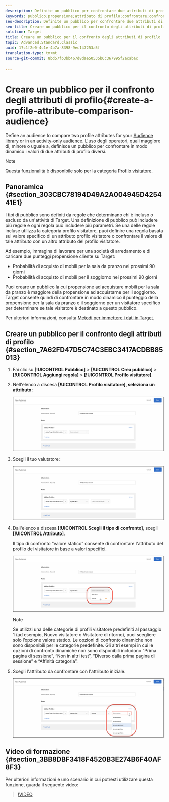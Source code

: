 ```yaml
---
description: Definite un pubblico per confrontare due attributi di profilo per la libreria Audience Target o in un pubblico di solo attività. L'uso degli operatori, quali maggiore di, minore o uguale a, definisce un pubblico per confrontare in modo dinamico i valori di due attributi di profilo diversi.
keywords: pubblico;propensione;attributo di profilo;confrontare;confronto;creare pubblico;creazione di pubblico
seo-description: Definite un pubblico per confrontare due attributi di profilo per la libreria Audience Target o in un pubblico di solo attività. L'uso degli operatori, quali maggiore di, minore o uguale a, definisce un pubblico per confrontare in modo dinamico i valori di due attributi di profilo diversi.
seo-title: Creare un pubblico per il confronto degli attributi di profilo in Adobe Target
solution: Target
title: Creare un pubblico per il confronto degli attributi di profilo
topic: Advanced,Standard,Classic
uuid: 17c1f2e0-4c1e-4b7a-8398-9ec147253a5f
translation-type: tm+mt
source-git-commit: 8bd57fb3bb467d8dae50535b6c367995f2acabac

---
```



# Creare un pubblico per il confronto degli attributi di profilo{#create-a-profile-attribute-comparison-audience}

Define an audience to compare two profile attributes for your [Audience library](/help/c-target/c-audiences/audiences.md) or in an [activity-only audience](/help/c-target/creating-activity-only-audience.md). L'uso degli operatori, quali maggiore di, minore o uguale a, definisce un pubblico per confrontare in modo dinamico i valori di due attributi di profilo diversi.

>[!NOTE]
>
>Questa funzionalità è disponibile solo per la categoria [Profilo visitatore](../../c-target/c-audiences/c-target-rules/visitor-profile.md#concept_E972690B9A4C4372A34229FA37EDA38E).

## Panoramica {#section_303CBC78194D49A2A004945D425441E1}

I tipi di pubblico sono definiti da regole che determinano chi è incluso o escluso da un'attività di Target. Una definizione di pubblico può includere più regole e ogni regola può includere più parametri. Se una delle regole incluse utilizza la categoria profilo visitatore, puoi definire una regola basata sul valore specifico di un attributo profilo visitatore o confrontare il valore di tale attributo con un altro attributo del profilo visitatore.

Ad esempio, immagina di lavorare per una società di arredamento e di caricare due punteggi propensione cliente su Target:

* Probabilità di acquisto di mobili per la sala da pranzo nei prossimi 90 giorni
* Probabilità di acquisto di mobili per il soggiorno nei prossimi 90 giorni

Puoi creare un pubblico la cui propensione ad acquistare mobili per la sala da pranzo è maggiore della propensione ad acquistarne per il soggiorno. Target consente quindi di confrontare in modo dinamico il punteggio della propensione per la sala da pranzo e il soggiorno per un visitatore specifico per determinare se tale visitatore è destinato a questo pubblico.

Per ulteriori informazioni, consulta [Metodi per immettere i dati in Target](../../c-implementing-target/c-considerations-before-you-implement-target/c-methods-to-get-data-into-target/methods-to-get-data-into-target.md#concept_0069C0EFB56C4700BB33F2F35C2B9B17).

## Creare un pubblico per il confronto degli attributi di profilo {#section_7A62FD47D5C74C3EBC3417ACDBB85013}

1. Fai clic su **[!UICONTROL Pubblico]** &gt; **[!UICONTROL Crea pubblico]** &gt; **[!UICONTROL Aggiungi regola]** &gt; **[!UICONTROL Profilo visitatore]**.
1. Nell'elenco a discesa **[!UICONTROL Profilo visitatore], seleziona un attributo:**

   ![Propensity Score 1 (Punteggio tendenza)](assets/propensity_score_1.png)

1. Scegli il tuo valutatore:

   ![Propensity Score 2 (Punteggio tendenza)](assets/propensity_score_2.png)

1. Dall'elenco a discesa **[!UICONTROL Scegli il tipo di confronto]**, scegli **[!UICONTROL Attributo]**.

   Il tipo di confronto “valore statico” consente di confrontare l'attributo del profilo del visitatore in base a valori specifici.

   ![Propensity Score 3 (Punteggio tendenza)](assets/propensity_score_3.png)

   >[!NOTE]
   >
   >Se utilizzi una delle categorie di profili visitatore predefiniti al passaggio 1 (ad esempio, Nuovo visitatore o Visitatore di ritorno), puoi scegliere solo l’opzione valore statico. Le opzioni di confronto dinamiche non sono disponibili per le categorie predefinite. Gli altri esempi in cui le opzioni di confronto dinamiche non sono disponibili includono “Prima pagina di sessione”, “Non in altri test”, “Diverso dalla prima pagina di sessione” e “Affinità categoria”.

1. Scegli l'attributo da confrontare con l'attributo iniziale.

   ![](assets/propensity_score_4.png)

## Video di formazione {#section_3BB8DBF3418F4520B3E274B6F40AF8F3}

Per ulteriori informazioni e uno scenario in cui potresti utilizzare questa funzione, guarda il seguente video:

>[!VIDEO](https://video.tv.adobe.com/v/23218/?captions=ita)